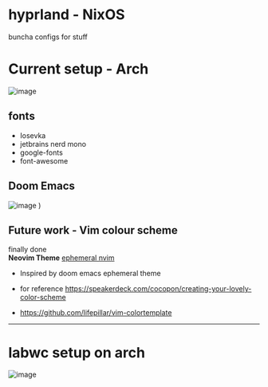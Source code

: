 # hyprland - NixOS
buncha configs for stuff
# Current setup - Arch
![image](https://github.com/Haize-uwu/hyprland/assets/84086558/16865f52-7c99-4eff-88ff-c0cd44e378d4)



## fonts
- Iosevka
- jetbrains nerd mono
- google-fonts
- font-awesome
## Doom Emacs
![image](https://github.com/Haize-uwu/hyprland/assets/84086558/c0e50ed3-04e6-444a-9723-bec4e5cec808)
)

## Future work - Vim colour scheme
finally done <br/>
**Neovim Theme**
[ephemeral nvim](https://github.com/Haize-uwu/ephemeral.nvim)
- Inspired by doom emacs ephemeral theme

- for reference https://speakerdeck.com/cocopon/creating-your-lovely-color-scheme
- https://github.com/lifepillar/vim-colortemplate
---
# labwc setup on arch
![image](https://github.com/Haize-uwu/hyprland/assets/84086558/e2f808df-749d-4534-9435-fc4c6eaf9fdf)
